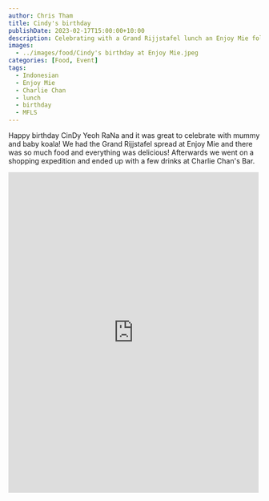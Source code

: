 ```yaml
---
author: Chris Tham
title: Cindy's birthday
publishDate: 2023-02-17T15:00:00+10:00
description: Celebrating with a Grand Rijjstafel lunch an Enjoy Mie followed by drinks at Charlie Chan
images:
  - ../images/food/Cindy's birthday at Enjoy Mie.jpeg
categories: [Food, Event]
tags:
  - Indonesian
  - Enjoy Mie
  - Charlie Chan
  - lunch
  - birthday
  - MFLS
---
```


Happy birthday CinDy Yeoh RaNa and it was great to celebrate with mummy and baby koala! We had the Grand Rijjstafel spread at Enjoy Mie and there was so much food and everything was delicious! Afterwards we went on a shopping expedition and ended up with a few drinks at Charlie Chan's Bar.

<iframe src="https://www.facebook.com/plugins/post.php?href=https%3A%2F%2Fwww.facebook.com%2Fchris1.tham%2Fposts%2Fpfbid02N3rRVq4XPM2h3FQiUaoWUL1Wu3Lfa3cLWUREkVpUshGASxDKDxepgXeqvd2BgkHGl&show_text=true&width=500" width="500" height="640" style="border:none;overflow:hidden" scrolling="no" frameborder="0" allowfullscreen="true" allow="autoplay; clipboard-write; encrypted-media; picture-in-picture; web-share"></iframe>

